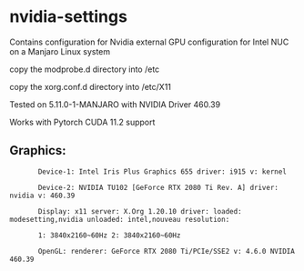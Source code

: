 # nvidia-settings
Contains configuration for Nvidia external GPU configuration for Intel NUC on a Manjaro Linux system

copy the modprobe.d directory into /etc

copy the xorg.conf.d directory into /etc/X11

Tested on 5.11.0-1-MANJARO with NVIDIA Driver 460.39

Works with Pytorch CUDA 11.2 support

## Graphics:  
           
           Device-1: Intel Iris Plus Graphics 655 driver: i915 v: kernel

           Device-2: NVIDIA TU102 [GeForce RTX 2080 Ti Rev. A] driver: nvidia v: 460.39
           
           Display: x11 server: X.Org 1.20.10 driver: loaded: modesetting,nvidia unloaded: intel,nouveau resolution:
           
           1: 3840x2160~60Hz 2: 3840x2160~60Hz
           
           OpenGL: renderer: GeForce RTX 2080 Ti/PCIe/SSE2 v: 4.6.0 NVIDIA 460.39 
